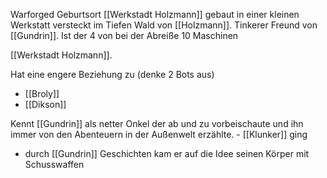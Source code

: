 Warforged
Geburtsort [[Werkstadt Holzmann]]
gebaut in einer kleinen Werkstatt versteckt im Tiefen Wald von [[Holzmann]].
Tinkerer Freund von [[Gundrin]].
Ist der 4 von bei der Abreiße 10 Maschinen

[[Werkstadt Holzmann]].

Hat eine engere Beziehung zu (denke 2 Bots aus)
- [[Broly]]
- [[Dikson]]

Kennt [[Gundrin]] als netter Onkel der ab und zu vorbeischaute und ihn immer von den Abenteuern in der Außenwelt erzählte.
	- [[Klunker]] ging 
- durch [[Gundrin]] Geschichten kam er auf die Idee seinen Körper mit Schusswaffen